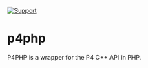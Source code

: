 [![Support](https://img.shields.io/badge/Support-Official-green.svg)](mailto:support@perforce.com)

# p4php
P4PHP is a wrapper for the P4 C++ API in PHP.

